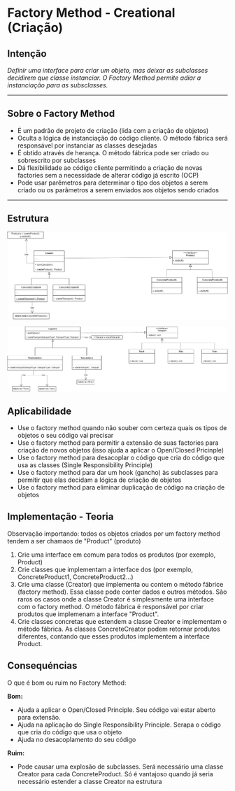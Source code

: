 # Factory Method - Creational (Criação)

## Intenção

_Definir uma interface para criar um objeto, mas deixar as subclasses decidirem que classe instanciar. O Factory Method permite adiar a instanciação para as subsclasses._

---

## Sobre o Factory Method

- É um padrão de projeto de criação (lida com a criação de objetos)
- Oculta a lógica de instanciação do código cliente. O método fábrica será responsável por instanciar as classes desejadas
- É obtido através de herança. O método fábrica pode ser criado ou sobrescrito por subclasses
- Dá flexibilidade ao código cliente permitindo a criação de novas factories sem a necessidade de alterar código já escrito (OCP)
- Pode usar parêmetros para determinar o tipo dos objetos a serem criado ou os parâmetros a serem enviados aos objetos sendo criados

---

## Estrutura

![factory method uml](./diagrams/factory-method.png)

![logistics uml](./diagrams/logistics.png)

## Aplicabilidade

- Use o factory method quando não souber com certeza quais os tipos de objetos o seu código vai precisar
- Use o factory method para permitir a extensão de suas factories para criação de novos objetos (isso ajuda a aplicar o Open/Closed Pricinple)
- Use o factory method para desacoplar o código que cria do código que usa as classes (Single Responsibility Principle)
- Use o factory method para dar um hook (gancho) às subclasses para permitir que elas decidam a lógica de criação de objetos
- Use o factory method para eliminar duplicação de código na criação de objetos

## Implementação - Teoria

Observação importando: todos os objetos criados por um factory method tendem a ser chamaos de "Product" (produto)

1. Crie uma interface em comum para todos os produtos (por exemplo, Product)
2. Crie classes que implementam a interface dos (por exemplo, ConcreteProduct1, ConcreteProduct2...)
3. Crie uma classe (Creator) que implementa ou contem o método fábrice (factory method). Essa classe pode conter dados e outros métodos. São raros os casos onde a classe Creator é simplesmente uma interface com o factory method. O método fábrica é responsável por criar produtos que implemenam a interface "Product".
4. Crie classes concretas que estendem a classe Creator e implementam o método fábrica. As classes ConcreteCreator podem retornar produtos diferentes, contando que esses produtos implementem a interface Product.

## Consequéncias

O que é bom ou ruim no Factory Method:

**Bom:**

- Ajuda a aplicar o Open/Closed Principle. Seu código vai estar aberto para extensão.
- Ajuda na aplicação do Single Responsibility Principle. Serapa o código que cria do código que usa o objeto
- Ajuda no desacoplamento do seu código

**Ruim:**

- Pode causar uma explosão de subclasses. Será necessário uma classe Creator para cada ConcreteProduct. Só é vantajoso quando já seria necessário estender a classe Creator na estrutura
